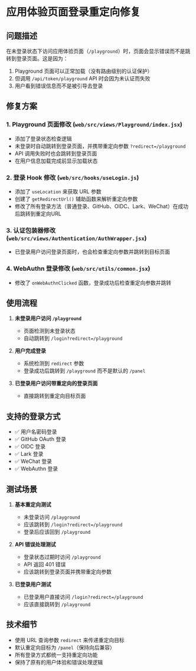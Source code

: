 # 应用体验页面登录重定向修复

## 问题描述

在未登录状态下访问应用体验页面（`/playground`）时，页面会显示错误而不是跳转到登录页面。这是因为：

1. Playground 页面可以正常加载（没有路由级别的认证保护）
2. 但调用 `/api/token/playground` API 时会因为未认证而失败
3. 用户看到错误信息而不是被引导去登录

## 修复方案

### 1. Playground 页面修改 (`web/src/views/Playground/index.jsx`)

- 添加了登录状态检查逻辑
- 未登录时自动跳转到登录页面，并携带重定向参数 `?redirect=/playground`
- API 调用失败时也会跳转到登录页面
- 在用户信息加载完成前显示加载状态

### 2. 登录 Hook 修改 (`web/src/hooks/useLogin.js`)

- 添加了 `useLocation` 来获取 URL 参数
- 创建了 `getRedirectUrl()` 辅助函数来解析重定向参数
- 修改了所有登录方法（普通登录、GitHub、OIDC、Lark、WeChat）在成功后跳转到重定向URL

### 3. 认证包装器修改 (`web/src/views/Authentication/AuthWrapper.jsx`)

- 已登录用户访问登录页面时，也会检查重定向参数并跳转到目标页面

### 4. WebAuthn 登录修改 (`web/src/utils/common.jsx`)

- 修改了 `onWebAuthnClicked` 函数，登录成功后检查重定向参数并跳转

## 使用流程

1. **未登录用户访问 `/playground`**
   - 页面检测到未登录状态
   - 自动跳转到 `/login?redirect=/playground`

2. **用户完成登录**
   - 系统检测到 `redirect` 参数
   - 登录成功后跳转到 `/playground` 而不是默认的 `/panel`

3. **已登录用户访问带重定向的登录页面**
   - 直接跳转到重定向目标页面

## 支持的登录方式

- ✅ 用户名密码登录
- ✅ GitHub OAuth 登录
- ✅ OIDC 登录  
- ✅ Lark 登录
- ✅ WeChat 登录
- ✅ WebAuthn 登录

## 测试场景

1. **基本重定向测试**
   - 未登录访问 `/playground`
   - 应该跳转到 `/login?redirect=/playground`
   - 登录后应该回到 `/playground`

2. **API 错误处理测试**
   - 登录状态过期时访问 `/playground`
   - API 返回 401 错误
   - 应该跳转到登录页面并携带重定向参数

3. **已登录用户测试**
   - 已登录用户直接访问 `/login?redirect=/playground`
   - 应该直接跳转到 `/playground`

## 技术细节

- 使用 URL 查询参数 `redirect` 来传递重定向目标
- 默认重定向目标为 `/panel`（保持向后兼容）
- 所有登录方式都统一支持重定向功能
- 保持了原有的用户体验和错误处理逻辑
